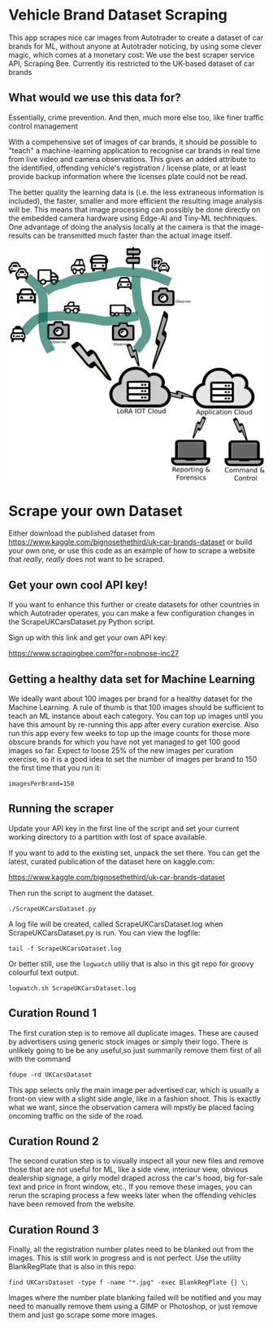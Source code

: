 # Vehicle Brand Dataset Scraping

This app scrapes nice car images from Autotrader to create a dataset of car brands for ML,
without anyone at Autotrader noticing, by using some clever magic, which comes at a monetary cost:
We use the best scraper service API, Scraping Bee. Currently itis restricted to the UK-based dataset of car brands

## What would we use this data for?

Essentially, crime prevention. And then, much more else too, like finer traffic control management

With a compehensive set of images of car brands, it should be possible to "teach" a machine-learning application 
to recognise car brands in real time from live video and camera observations. This gives an added attribute to
the identified, offending vehicle's registration / license plate, or at least provide backup information where the licenses plate could not be read.

The better quality the learning data is (i.e. the less extraneous information is included), the faster, smaller and more
efficient the resulting image analysis will be. This means that image processing can possibly be done directly on the 
embedded camera hardware using Edge-AI and Tiny-ML techhniques. One advantage of doing the analysis locally at the camera is that 
the image-results can be transmitted much faster than the actual image itself.

![Overview](.images/HighLevelOverview.png)

# Scrape your own Dataset

Either download the published dataset from https://www.kaggle.com/bignosethethird/uk-car-brands-dataset
or build your own one, or use this code as an example of how to scrape a website that _really_, _really_ does not want to be scraped.

## Get your own cool API key!

If you want to enhance this further or create datasets for other countries in which Autotrader operates, 
you can make a few configuration changes in the ScrapeUKCarsDataset.py Python script. 

Sign up with this link and get your own API key:

https://www.scrapingbee.com?fpr=nobnose-inc27

## Getting a healthy data set for Machine Learning

We ideally want about 100 images per brand for a healthy dataset for the Machine Learning. 
A rule of thumb is that 100 images should be sufficient to teach an ML instance about each category. 
You can top up images until you have this amount by re-running this app after every curation
exercise. Also run this app every few weeks to top up the image counts for those more obscure 
brands for which you have not yet managed to get 100 good images so far. 
Expect to loose 25% of the new images per curation exercise, so it is a good idea to set the
number of images per brand to 150 the first time that you run it:

```
imagesPerBrand=150
```

## Running the scraper

Update your API key in the first line of the script and set your current working directory to a partition with lost of space available. 

If you want to add to the existing set, unpack the set there. You can get the latest, curated publication of the dataset here on kaggle.com:

https://www.kaggle.com/bignosethethird/uk-car-brands-dataset

Then run the script to augment the dataset.

```
./ScrapeUKCarsDataset.py
```

A log file will be created, called ScrapeUKCarsDataset.log when ScrapeUKCarsDataset.py is run. You can view the logfile:

```
tail -f ScrapeUKCarsDataset.log
```

Or better still, use the ```logwatch``` utiliy that is also in this git repo for groovy colourful text output.

```
logwatch.sh ScrapeUKCarsDataset.log
```

## Curation Round 1

The first curation step is to remove all duplicate images. These are caused by advertisers using 
generic stock images or simply their logo. There is unlikely going to be be any useful,so just 
summarily remove them first of all with the command

```
fdupe -rd UKCarsDataset
```

This app selects only the main image per advertised car, which is usually a front-on view with a
slight side angle, like in a fashion shoot. This is exactly what we want, since the 
observation camera will mpstly be placed facing oncoming traffic on the side of the road.

## Curation Round 2

The second curation step is to visually inspect all your new files and remove those that are
not useful for ML, like a side view, interiour view, obvious dealership signage, a girly model
draped across the car's hood, big for-sale text and price in front window, etc., 
If you remove these images, you can rerun the scraping process a few weeks later
when the offending vehicles have been removed from the website.

## Curation Round 3

Finally, all the registration number plates need to be blanked out from the images. 
This is still work in progress and is not perfect. Use the utility BlankRegPlate that is also 
in this repo:

```
find UKCarsDataset -type f -name "*.jpg" -exec BlankRegPlate {} \;
```

Images where the number plate blanking failed will be notified and you may need to manually remove them using a GIMP or Photoshop, or just remove them and just go scrape some more images.

